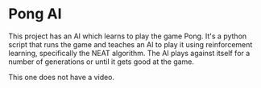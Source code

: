 # Pong AI

This project has an AI which learns to play the game Pong. It's a python script that runs the game and teaches an AI to play it using reinforcement learning, specifically the NEAT algorithm. The AI plays against itself for a number of generations or until it gets good at the game.

This one does not have a video.
